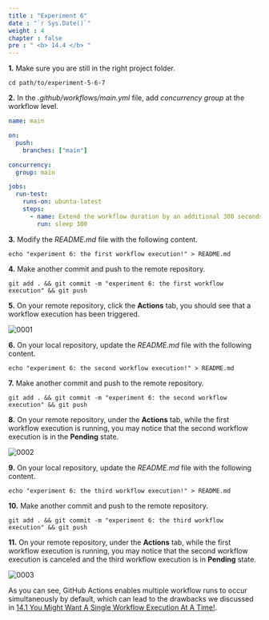 ```yaml
---
title : "Experiment 6"
date : "`r Sys.Date()`"
weight : 4
chapter : false
pre : " <b> 14.4 </b> "
---
```


**1.** Make sure you are still in the right project folder.

```git
cd path/to/experiment-5-6-7
```

**2.** In the *.github/workflows/main.yml* file, add *concurrency group* at the workflow level.

```yml {linenos=table,hl_lines=["7-8"],linenostart=1}
name: main

on:
  push:
    branches: ["main"]

concurrency:
  group: main

jobs:
  run-test:
    runs-on: ubuntu-latest
    steps:
      - name: Extend the workflow duration by an additional 300 seconds.
        run: sleep 300
```

**3.** Modify the *README.md* file with the following content.

```git
echo "experiment 6: the first workflow execution!" > README.md
```

**4.** Make another commit and push to the remote repository.

```git
git add . && git commit -m "experiment 6: the first workflow execution" && git push
```

**5.** On your remote repository, click the **Actions** tab, you should see that a workflow execution has been triggered.

![0001](/images/14/4/0001.svg?featherlight=false&width=100pc)

**6.** On your local repository, update the *README.md* file with the following content.

```git
echo "experiment 6: the second workflow execution!" > README.md
```

**7.** Make another commit and push to the remote repository.

```git
git add . && git commit -m "experiment 6: the second workflow execution" && git push
```

**8.** On your remote repository, under the **Actions** tab, while the first workflow execution is running, you may notice that the second workflow execution is in the **Pending** state.

![0002](/images/14/4/0002.svg?featherlight=false&width=100pc)

**9.** On your local repository, update the *README.md* file with the following content.

```git
echo "experiment 6: the third workflow execution!" > README.md
```

**10.** Make another commit and push to the remote repository.

```git
git add . && git commit -m "experiment 6: the third workflow execution" && git push
```

**11.** On your remote repository, under the **Actions** tab, while the first workflow execution is running, you may notice that the second workflow execution is canceled and the third workflow execution is in **Pending** state.

![0003](/images/14/4/0003.svg?featherlight=false&width=100pc)

As you can see, GitHub Actions enables multiple workflow runs to occur simultaneously by default, which can lead to the drawbacks we discussed in [14.1 You Might Want A Single Workflow Execution At A Time!](14-experiments-with-gitHub-actions-concurrency-group/1-you-might-want-a-single-workflow-execution-at-a-time!).






